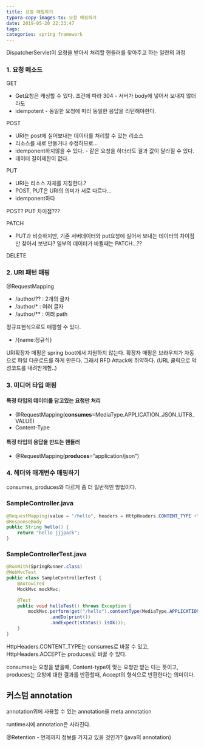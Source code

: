 ```yaml
---
title: 요청 매핑하기
typora-copy-images-to: 요청 매핑하기
date: 2019-05-20 22:33:47
tags:
categories: spring framework
---
```


DispatcherServlet이 요청을 받아서 처리할 핸들러를 찾아주고 하는 일련의 과정

### 1. 요청 메소드

GET

- Get요청은 캐싱할 수 있다. 조건에 따라 304 - 서버가 body에 넣어서 보내지 않더라도
- idempotent - 동일한 요청에 따라 동일한 응답을 리턴해야한다.

POST

- URI는 post에 실어보내는 데이터를 처리할 수 있는 리소스
- 리소스를 새로 만들거나 수정하므로...
- idemponent하지않을 수 있다. - 같은 요청을 하더라도 결과 값이 달라질 수 있다.
- 데이터 길이제한이 없다.

PUT

- URI는 리소스 자체를 지칭한다.?
- POST, PUT은 URI의 의미가 서로 다르다...
- idemponent하다

POST? PUT 차이점???

PATCH

- PUT과 비슷하지만, 기존 서버데이터와 put요청에 실어서 보내는 데이터의 차이점만 찾아서 보낸다? 일부의 데이터가 바뀔때는 PATCH…??

DELETE

### 2. URI 패턴 매핑

@RequestMapping

- /author/?? : 2개의 글자
- /author/* : 여러 글자
- /author/** : 여러 path

정규표현식으로도 매핑할 수 있다.

- /{name:정규식}

URI확장자 매핑은 spring boot에서 지원하지 않는다. 확장자 매핑은 브라우져가 자동으로 파일 다운로드를 하게 만든다. 그래서 RFD Attack에 취약하다. (URL 클릭으로 악성코드를 내려받게함..)



### 3. 미디어 타입 매핑

#### 특정 타입의 데이터를 담고있는 요청만 처리

- @RequestMapping(**consumes**=MediaType.APPLICATION_JSON_UTF8_VALUE)
- Content-Type

#### 특정 타입의 응답을 만드는 핸들러

- @RequestMapping(**produces**=”application/json”)



### 4. 헤더와 매개변수 매핑하기

consumes, produces와 다르게 좀 더 일반적인 방법이다.

### SampleController.java

```java
@RequestMapping(value = "/hello", headers = HttpHeaders.CONTENT_TYPE +"="+"application/json")
@ResponseBody
public String hello() {
    return "hello jjjpark";
}    
```



### SampleControllerTest.java

```java
@RunWith(SpringRunner.class)
@WebMvcTest
public class SampleControllerTest {
    @Autowired
    MockMvc mockMvc;

    @Test
    public void helloTest() throws Exception {
        mockMvc.perform(get("/hello").contentType(MediaType.APPLICATION_JSON_UTF8))
                .andDo(print())
                .andExpect(status().isOk());
    }
}
```



HttpHeaders.CONTENT_TYPE는 consumes로 바꿀 수 있고,
HttpHeaders.ACCEPT는 produces로 바꿀 수 있다.

consumes는 요청을 받을때, Content-type이 맞는 요청만 받는 다는 뜻이고, produces는 요청에 대한 결과를 반환할때, Accept의 형식으로 반환한다는 의미이다.



## 커스텀 annotation

annotation위에 사용할 수 있는 annotation을 meta annotation

runtime시에 annotation은 사라진다.

@Retention - 언제까지 정보를 가지고 있을 것인가? (java의 annotation)